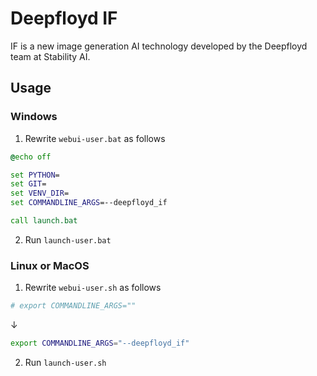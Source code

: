 # Deepfloyd IF

IF is a new image generation AI technology developed by the Deepfloyd team at Stability AI.

## Usage

### Windows

1. Rewrite `webui-user.bat` as follows

```bat
@echo off

set PYTHON=
set GIT=
set VENV_DIR=
set COMMANDLINE_ARGS=--deepfloyd_if

call launch.bat
```

2. Run `launch-user.bat`

### Linux or MacOS

1. Rewrite `webui-user.sh` as follows

```sh
# export COMMANDLINE_ARGS=""
```

↓

```sh
export COMMANDLINE_ARGS="--deepfloyd_if"
```

2. Run `launch-user.sh`
